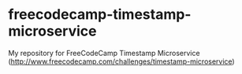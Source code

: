 # freecodecamp-timestamp-microservice

My repository for FreeCodeCamp Timestamp Microservice (http://www.freecodecamp.com/challenges/timestamp-microservice)

